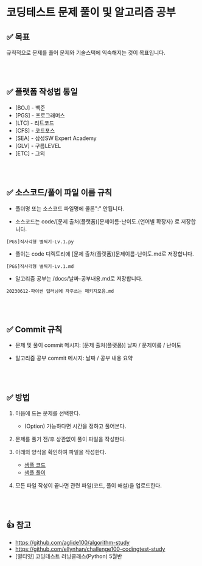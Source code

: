 # 코딩테스트 문제 풀이 및 알고리즘 공부

## ✅ 목표

규칙적으로 문제를 풀어 문제와 기술스택에 익숙해지는 것이 목표입니다.

<br />
<br />

## ✅ 플랫폼 작성법 통일

- [BOJ] - 백준
- [PGS] - 프로그래머스
- [LTC] - 리트코드
- [CFS] - 코드포스
- [SEA] - 삼성SW Expert Academy
- [GLV] - 구름LEVEL
- [ETC] - 그외

<br />
<br />

## ✅ 소스코드/풀이 파일 이름 규칙

- 폴더명 또는 소스코드 파일명에 콜론":" 안됩니다.

- 소스코드는 code/[문제 출처(플랫폼)]문제이름-난이도.{언어별 확장자} 로 저장합니다.

```text
[PGS]직사각형 별찍기-Lv.1.py
```

- 풀이는 code 디렉토리에 [문제 출처(플랫폼)]문제이름-난이도.md로 저장합니다.

```text
[PGS]직사각형 별찍기-Lv.1.md
```

- 알고리즘 공부는 /docs/날짜-공부내용.md로 저장합니다.

```text
20230612-파이썬 딥러닝에 자주쓰는 패키지모음.md
```

<br />
<br />

## ✅ Commit 규칙

- 문제 및 풀이 commit 메시지: [문제 출처(플랫폼)] 날짜 / 문제이름 / 난이도

- 알고리즘 공부 commit 메시지: 날짜 / 공부 내용 요약

<br />
<br />

## ✅ 방법

1. 마음에 드는 문제를 선택한다.

   - (Option) 가능하다면 시간을 정하고 풀어본다.

2. 문제를 풀기 전/후 상관없이 풀이 파일을 작성한다.

3. 아래의 양식을 확인하여 파일을 작성한다.

   - [샘플 코드](code/sample/[ETC]sample-Lv.0.py)
   - [샘플 풀이](docs/sample/[ETC]sample-Lv.0.md)

4. 모든 파일 작성이 끝나면 관련 파일(코드, 풀이 해설)을 업로드한다.

<br />
<br />

## 👍 참고

- <https://github.com/aglide100/algorithm-study>
- <https://github.com/ellynhan/challenge100-codingtest-study>
- [멀티잇] 코딩테스트 러닝클래스(Python) 5월반
